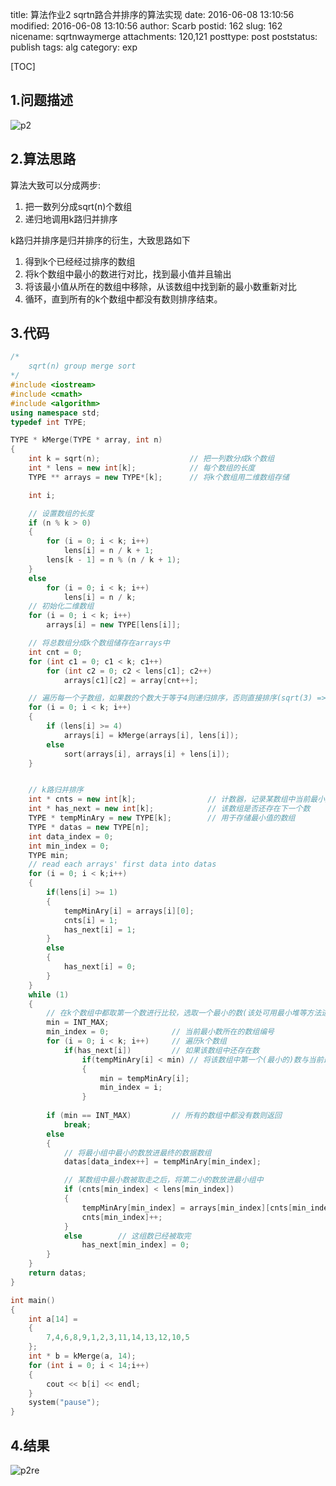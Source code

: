 title: 算法作业2 sqrtn路合并排序的算法实现
date: 2016-06-08 13:10:56
modified: 2016-06-08 13:10:56
author: Scarb
postid: 162
slug: 162
nicename: sqrtnwaymerge
attachments: 120,121
posttype: post
poststatus: publish
tags: alg
category: exp

[TOC]

## 1.问题描述
![p2][img1]


## 2.算法思路
算法大致可以分成两步:
1. 把一数列分成sqrt(n)个数组
2. 递归地调用k路归并排序

k路归并排序是归并排序的衍生，大致思路如下
1. 得到k个已经经过排序的数组
2. 将k个数组中最小的数进行对比，找到最小值并且输出
3. 将该最小值从所在的数组中移除，从该数组中找到新的最小数重新对比
4. 循环，直到所有的k个数组中都没有数则排序结束。

## 3.代码
```C++
/*
	sqrt(n) group merge sort
*/
#include <iostream>
#include <cmath>
#include <algorithm>
using namespace std;
typedef int TYPE;

TYPE * kMerge(TYPE * array, int n)
{
	int k = sqrt(n);					// 把一列数分成k个数组
	int * lens = new int[k];			// 每个数组的长度
	TYPE ** arrays = new TYPE*[k];		// 将k个数组用二维数组存储

	int i;

	// 设置数组的长度
	if (n % k > 0)
	{
		for (i = 0; i < k; i++)
			lens[i] = n / k + 1;
		lens[k - 1] = n % (n / k + 1);
	}
	else
		for (i = 0; i < k; i++)
			lens[i] = n / k;
	// 初始化二维数组
	for (i = 0; i < k; i++)
		arrays[i] = new TYPE[lens[i]];

	// 将总数组分成k个数组储存在arrays中
	int cnt = 0;
	for (int c1 = 0; c1 < k; c1++)
		for (int c2 = 0; c2 < lens[c1]; c2++)
			arrays[c1][c2] = array[cnt++];

	// 遍历每一个子数组，如果数的个数大于等于4则递归排序，否则直接排序(sqrt(3) => 1)
	for (i = 0; i < k; i++)
	{
		if (lens[i] >= 4)
			arrays[i] = kMerge(arrays[i], lens[i]);
		else
			sort(arrays[i], arrays[i] + lens[i]);
	}


	// k路归并排序
	int * cnts = new int[k];				// 计数器，记录某数组中当前最小数的下标，避免将数组整个移位
	int * has_next = new int[k];			// 该数组是否还存在下一个数
	TYPE * tempMinAry = new TYPE[k];		// 用于存储最小值的数组
	TYPE * datas = new TYPE[n];
	int data_index = 0;
	int min_index = 0;
	TYPE min;
	// read each arrays' first data into datas
	for (i = 0; i < k;i++)
	{
		if(lens[i] >= 1)
		{
			tempMinAry[i] = arrays[i][0];
			cnts[i] = 1;
			has_next[i] = 1;
		}
		else
		{
			has_next[i] = 0;
		}
	}
	while (1)
	{
		// 在k个数组中都取第一个数进行比较，选取一个最小的数(该处可用最小堆等方法进行优化)加入最小组
		min = INT_MAX;
		min_index = 0;				// 当前最小数所在的数组编号
		for (i = 0; i < k; i++)		// 遍历k个数组
			if(has_next[i])			// 如果该数组中还存在数
				if(tempMinAry[i] < min)	// 将该数组中第一个(最小的)数与当前最小的数比较，取一个最小的数
				{
					min = tempMinAry[i];
					min_index = i;
				}
		
		if (min == INT_MAX)			// 所有的数组中都没有数则返回
			break;
		else
		{
			// 将最小组中最小的数放进最终的数据数组
			datas[data_index++] = tempMinAry[min_index];

			// 某数组中最小数被取走之后，将第二小的数放进最小组中
			if (cnts[min_index] < lens[min_index])
			{
				tempMinAry[min_index] = arrays[min_index][cnts[min_index]];
				cnts[min_index]++;
			}
			else		// 这组数已经被取完
				has_next[min_index] = 0;
		}
	}
	return datas;
}

int main()
{
	int a[14] =
	{
		7,4,6,8,9,1,2,3,11,14,13,12,10,5
	};
	int * b = kMerge(a, 14);
	for (int i = 0; i < 14;i++)
	{
		cout << b[i] << endl;
	}
	system("pause");
}
```

## 4.结果
![p2re][img2]

[img1]:http://47.106.131.90/blog/uploads/2016/08/p2.png
[img2]:http://47.106.131.90/blog/uploads/2016/08/p2re.png